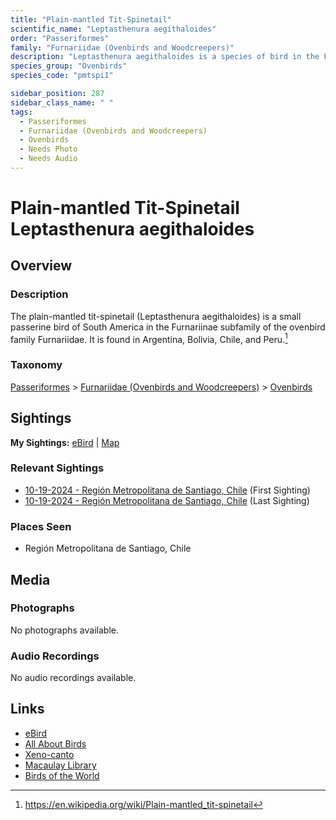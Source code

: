 ```yaml
---
title: "Plain-mantled Tit-Spinetail"
scientific_name: "Leptasthenura aegithaloides"
order: "Passeriformes"
family: "Furnariidae (Ovenbirds and Woodcreepers)"
description: "Leptasthenura aegithaloides is a species of bird in the Furnariidae (Ovenbirds and Woodcreepers) family. It has been observed 2 times."
species_group: "Ovenbirds"
species_code: "pmtspi1"

sidebar_position: 287
sidebar_class_name: " "
tags: 
  - Passeriformes
  - Furnariidae (Ovenbirds and Woodcreepers)
  - Ovenbirds
  - Needs Photo
  - Needs Audio
---
```


# Plain-mantled Tit-Spinetail <span className='sci_name'>Leptasthenura aegithaloides</span>

## Overview

### Description
The plain-mantled tit-spinetail (Leptasthenura aegithaloides) is a small passerine bird of South America in the Furnariinae subfamily of the ovenbird family Furnariidae. It is found in Argentina, Bolivia, Chile, and Peru.[^1]

[^1]: https://en.wikipedia.org/wiki/Plain-mantled_tit-spinetail

### Taxonomy
[Passeriformes](/tags/passeriformes) > [Furnariidae (Ovenbirds and Woodcreepers)](/tags/furnariidae-ovenbirds-and-woodcreepers) > [Ovenbirds](/tags/ovenbirds)


## Sightings

**My Sightings:** [eBird](https://ebird.org/lifelist?r=world&time=life&spp=pmtspi1) | [Map](/map?species_code=pmtspi1)

### Relevant Sightings

* [10-19-2024 - Región Metropolitana de Santiago, Chile](https://ebird.org/checklist/S199524278) (First Sighting)
* [10-19-2024 - Región Metropolitana de Santiago, Chile](https://ebird.org/checklist/S199524285) (Last Sighting)

### Places Seen

* Región Metropolitana de Santiago, Chile



## Media
### Photographs
No photographs available.

### Audio Recordings
No audio recordings available.

## Links
* [eBird](https://ebird.org/species/pmtspi1) 
* [All About Birds](https://www.allaboutbirds.org/guide/pmtspi1) 
* [Xeno-canto](https://www.xeno-canto.org/species/leptasthenura-aegithaloides) 
* [Macaulay Library](https://search.macaulaylibrary.org/catalog?taxonCode=pmtspi1&sort=rating_rank_desc)
* [Birds of the World](https://birdsoftheworld.org/bow/species/pmtspi1)
